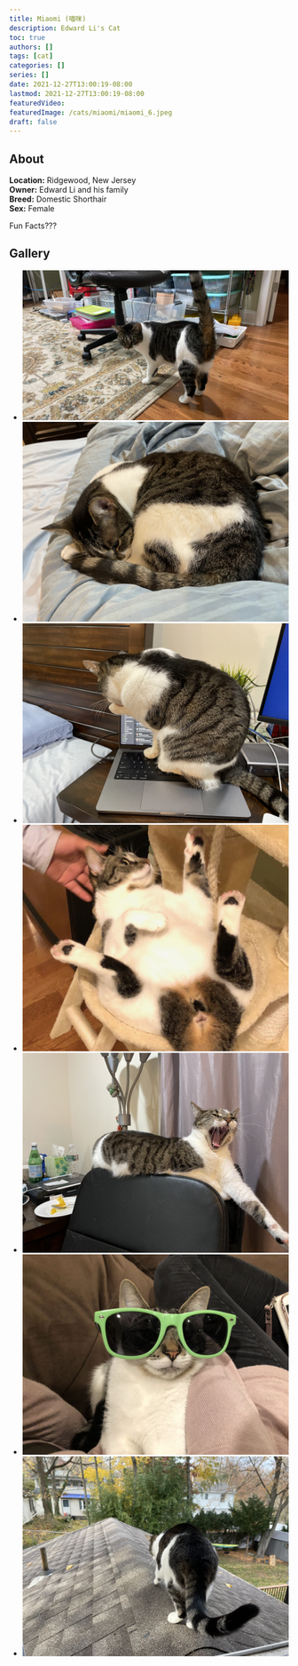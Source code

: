 ```yaml
---
title: Miaomi (喵咪)
description: Edward Li's Cat
toc: true
authors: []
tags: [cat]
categories: []
series: []
date: 2021-12-27T13:00:19-08:00
lastmod: 2021-12-27T13:00:19-08:00
featuredVideo:
featuredImage: /cats/miaomi/miaomi_6.jpeg
draft: false
---
```


## About

**Location:** Ridgewood, New Jersey  
**Owner:** Edward Li and his family  
**Breed:** Domestic Shorthair  
**Sex:** Female  

Fun Facts???

<head>
<link rel="stylesheet" href="/cats/collage.css">
</head>

## Gallery
<ul class="columns">
  <li class="item"><img src="/cats/miaomi/miaomi_1.jpeg"></li>
  <li class="item"><img src="/cats/miaomi/miaomi_2.jpeg"></li>
  <li class="item"><img src="/cats/miaomi/miaomi_3.jpeg"></li>
  <li class="item"><img src="/cats/miaomi/miaomi_5.JPG"></li>
  <li class="item"><img src="/cats/miaomi/miaomi_4.jpeg"></li>
  <li class="item"><img src="/cats/miaomi/miaomi_0.jpeg"></li>
  <li class="item"><img src="/cats/miaomi/miaomi_7.jpeg"></li>
</ul>